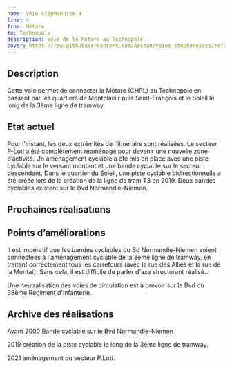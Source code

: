 ```yaml
---
name: Voie Stéphanoise 4
line: 4
from: Métare
to: Technopole
description: Voie de la Métare au Technopole.
cover: https://raw.githubusercontent.com/Aesran/voies_stephanoises/refs/heads/main/assets/hero.jpeg
---
```

## Description

Cette voie permet de connecter la Métare (CHPL) au Technopole en passant par les quartiers de Montplaisir puis Saint-François et le Soleil le long de la 3ème ligne de tramway.

## Etat actuel

Pour l'instant, les deux extrémités de l'itinéraire sont réalisées. Le secteur P-Loti a été complètement réaménagé pour devenir une nouvelle zone d’activité. Un aménagement cyclable a été mis en place avec une piste cyclable sur le versant montant et une bande cyclable sur le secteur descendant. 
Dans le quartier du Soleil, une piste cyclable bidirectionnelle a été créée lors de la création de la ligne de tram T3 en 2019.
Deux bandes cyclables existent sur le Bvd Normandie-Niemen. 


## Prochaines réalisations 


## Points d’améliorations

Il est impératif que les bandes cyclables du Bd Normandie-Niemen soient connectées à l'aménagement cyclable de la 3ème ligne de tramway, en traitant correctement tous les carrefours (avec la rue des Alliés et la rue de la Montat). Sans cela, il est difficile de parler d'axe structurant réalisé... 

Une neutralisation des voies de circulation est à prévoir sur le Bvd du 38ème Régiment d'Infanterie.


## Archive des réalisations

Avant 2000 Bande cyclable sur le Bvd Normandie-Niemen


2019 création de la piste cyclable le long de la 3ème ligne de tramway. 


2021 aménagement du secteur P.Loti.